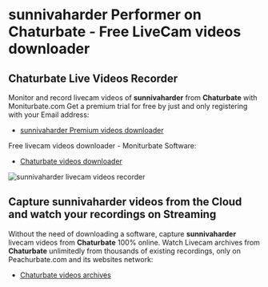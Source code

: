 # sunnivaharder Performer on Chaturbate - Free LiveCam videos downloader

## Chaturbate Live Videos Recorder

Monitor and record livecam videos of **sunnivaharder** from **Chaturbate** with Moniturbate.com
Get a premium trial for free by just and only registering with your Email address:
* [sunnivaharder Premium videos downloader](https://moniturbate.com/request-demo-licence-key.html)

Free livecam videos downloader - Moniturbate Software:
* [Chaturbate videos downloader](https://moniturbate.com/moniturbate-download-software.html)

![sunnivaharder livecam videos recorder](https://peachurnet.com/templates/moniturbate-software.png)


## Capture sunnivaharder videos from the Cloud and watch your recordings on Streaming

Without the need of downloading a software, capture **sunnivaharder** livecam videos from **Chaturbate** 100% online.
Watch Livecam archives from **Chaturbate** unlimitedly from thousands of existing recordings, only on Peachurbate.com and its websites network:
* [Chaturbate videos archives](https://peachurnet.com/)